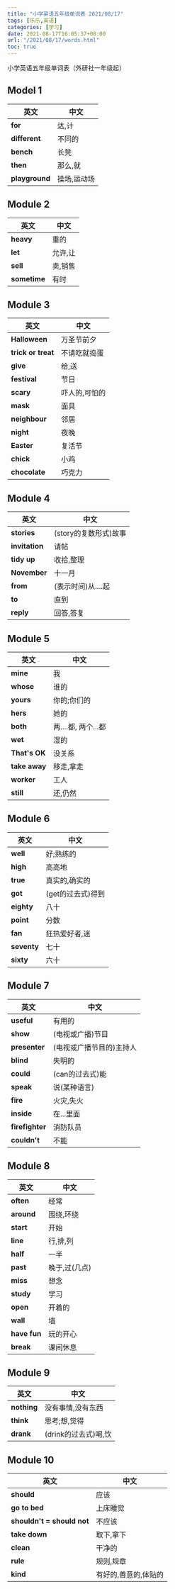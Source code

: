 ```yaml
---
title: "小学英语五年级单词表 2021/08/17"
tags: [乐乐,英语]
categories: [学习]
date: 2021-08-17T16:05:37+08:00
url: "/2021/08/17/words.html"
toc: true
---
```


小学英语五年级单词表（外研社一年级起）

<!--more-->

## Model 1
英文|中文
-|-
**for**|达,计
**different**|不同的
**bench**|长凳
**then**|那么,就
**playground**|操场,运动场

## Module 2
英文|中文
-|-
**heavy**|重的
**let**|允许,让
**sell**|卖,销售
**sometime**|有时

## Module 3
英文|中文
-|-
**Halloween**|万圣节前夕
**trick or treat**|不请吃就捣蛋
**give**|给,送
**festival**|节日
**scary**|吓人的,可怕的
**mask**|面具
**neighbour**|邻居
**night**|夜晚
**Easter**|复活节
**chick**|小鸡
**chocolate**|巧克力

## Module 4
英文|中文
-|-
**stories**|(story的复数形式)故事
**invitation**|请帖
**tidy up**|收拾,整理
**November**|十一月
**from**|(表示时间)从....起
**to**|直到
**reply**|回答,答复

## Module 5
英文|中文
-|-
**mine**|我
**whose**|谁的
**yours**|你的;你们的
**hers**|她的
**both**|两....都,  两个...都
**wet**|湿的
**That's OK**|没关系
**take away**|移走,拿走
**worker**|工人
**still**|还,仍然

## Module 6
英文|中文
-|-
**well**|好;熟练的
**high**|高高地
**true**|真实的,确实的
**got**|(get的过去式)得到
**eighty**|八十
**point**|分数
**fan**|狂热爱好者,迷
**seventy**|七十
**sixty**|六十

## Module 7
英文|中文
-|-
**useful**|有用的
**show**|(电视或广播)节目
**presenter**|(电视或广播节目的)主持人
**blind**|失明的
**could**|(can的过去式)能
**speak**|说(某种语言)
**fire**|火灾,失火
**inside**|在...里面
**firefighter**|消防队员
**couldn't**|不能

## Module 8
英文|中文
-|-
**often**|经常
**around**|围绕,环绕
**start**|开始
**line**|行,排,列
**half**|一半
**past**|晚于,过(几点)
**miss**|想念
**study**|学习
**open**|开着的
**wall**|墙
**have fun**|玩的开心
**break**|课间休息

## Module 9
英文|中文
-|-
**nothing**|没有事情,没有东西
**think**|思考;想,觉得
**drank**|(drink的过去式)喝,饮

## Module 10
英文|中文
-|-
**should**|应该
**go to bed**|上床睡觉
**shouldn't = should not**|不应该
**take down**|取下,拿下
**clean**|干净的
**rule**|规则,规章
**kind**|有好的,善意的,体贴的

